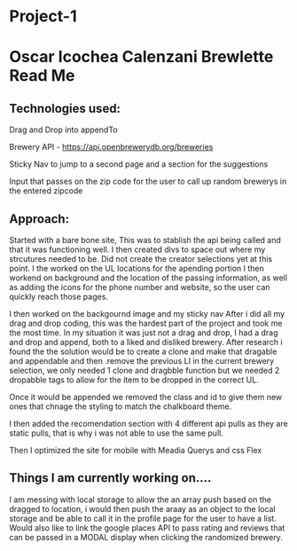 # Project-1

# Oscar Icochea Calenzani Brewlette Read Me

## Technologies used:
Drag and Drop into appendTo

Brewery API - https://api.openbrewerydb.org/breweries

Sticky Nav to jump to a second page and a section for the suggestions

Input that passes on the zip code for the user to call up random brewerys in the entered zipcode

## Approach:

Started with a bare bone site, This was to stablish the api being called and that it was functioning well.
I then created divs to space out where my strcutures needed to be.
Did not create the creator selections yet at this point.
I the worked on the UL locations for the apending portion
I then workend on background and the location of the passing information, as well as adding the icons for the phone number and website, so the user can quickly reach those pages.

I then worked on the backgournd image and my sticky nav
After i did all my drag and drop coding, this was the hardest part of the project and took me the most time. In my situation it was just not a drag and drop, I had a drag and drop and append, both to a liked and disliked brewery. 
After research i found the the solution would be to create a clone and make that dragable and appendable and then .remove the previous LI in the current brewery selection, we only needed 1 clone and dragbble function but we needed 2 dropabble tags to allow for the item to be dropped in the correct UL.

Once it would be appended we removed the class and id to give them new ones that chnage the styling to match the chalkboard theme.

I then added the recomendation section with 4 different api pulls as they are static pulls, that is why i was not able to use the same pull.

Then I optimized  the site for mobile with Meadia Querys and css Flex

## Things I am currently working on....
I am messing with local storage to allow the an array push based on the dragged to location, i would then push the araay as an object to the local storage and be able to call it in the profile page for the user to have  a list.
Would also like to link the google places API to pass rating and reviews that can be passed in a MODAL display when clicking the randomized brewery.







